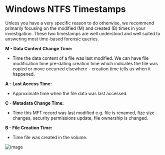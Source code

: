 # Windows NTFS Timestamps

Unless you have a very specific reason to do otherwise, we recommend primarily focusing on the modified (M) and created (B) times in your investigation. These two timestamps are well understood and well suited to answering most time-based forensic queries.

**M - Data Content Change Time:**
- Time the data content of a file was last modified. We can have file modification time pre-dating creation time which indicates the file was copied or move occurred elsewhere - creation time tells us when it happened.

**A - Last Access Time:**
- Approximate time when the file data was last accessed.

**C - Metadata Change Time:**
- Time this MFT record was last modified e.g. file is renamed, fize size changes, security permissions update, file ownership is changed.

**B - File Creation Time:**
- Time file was created in the volume.

![image](https://github.com/jwardsmith/Blue-Team-Scripts/assets/31498830/d2b06eeb-9774-489c-93ed-72d39efd7208)
